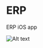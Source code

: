 ERP
===

ERP iOS app

![Alt text](https://github.com/geremih/ERP/blob/integrate/Screenshot2.PNG "Login Page")

